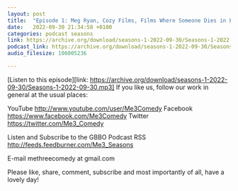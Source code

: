 ```yaml
---
layout: post
title:  "Episode 1: Meg Ryan, Cozy Films, Films Where Someone Dies in Pedal Bike Accidents"
date:   2022-09-30 21:34:58 +0100
categories: podcast seasons
link: https://archive.org/download/seasons-1-2022-09-30/Seasons-1-2022-09-30.mp3
podcast_link: https://archive.org/download/seasons-1-2022-09-30/Seasons-1-2022-09-30.mp3
audio_filesize: 106005236

---
```

[Listen to this episode][link: https://archive.org/download/seasons-1-2022-09-30/Seasons-1-2022-09-30.mp3]
If you like us, follow our work in general at the usual places:

YouTube http://www.youtube.com/user/Me3Comedy
Facebook https://www.facebook.com/Me3Comedy
Twitter https://twitter.com/Me3_Comedy

Listen and Subscribe to the GBBO Podcast
RSS http://feeds.feedburner.com/Me3_Seasons

E-mail methreecomedy at gmail.com

Please like, share, comment, subscribe and most importantly of all, have a lovely day!
